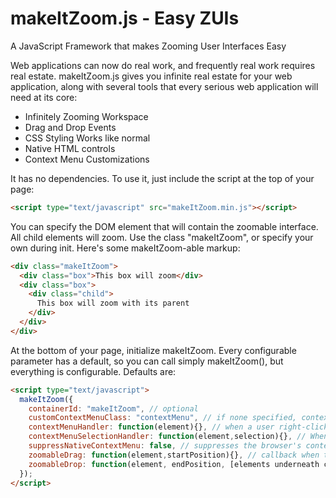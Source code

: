 # makeItZoom.js - Easy ZUIs
A JavaScript Framework that makes Zooming User Interfaces Easy

Web applications can now do real work, and frequently real work requires real estate. makeItZoom.js gives you infinite real estate for your web application, along with several tools that every serious web application will need at its core:

- Infinitely Zooming Workspace
- Drag and Drop Events
- CSS Styling Works like normal
- Native HTML controls
- Context Menu Customizations

It has no dependencies. To use it, just include the script at the top of your page:

```HTML
<script type="text/javascript" src="makeItZoom.min.js"></script>
```

You can specify the DOM element that will contain the zoomable interface. All child elements will zoom. Use the class "makeItZoom", or specify your own during init. Here's some makeItZoom-able markup:

```HTML
<div class="makeItZoom">
  <div class="box">This box will zoom</div>
  <div class="box">
    <div class="child">
      This box will zoom with its parent
    </div>
  </div>
</div>
```

At the bottom of your page, initialize makeItZoom. Every configurable parameter has a default, so you can call simply makeItZoom(), but everything is configurable. Defaults are:

```HTML
<script type="text/javascript">
  makeItZoom({
    containerId: "makeItZoom", // optional
    customContextMenuClass: "contextMenu", // if none specified, context menus are "off"
    contextMenuHandler: function(element){}, // when a user right-clicks or long-taps an item with the contextMenu class, this callback should return a dictionary of context options for that element eg: {"opt1": "Delete", "opt2": "Save", "opt3": "Print"}
    contextMenuSelectionHandler: function(element,selection){}, // When a user selects an option from a context menu
    suppressNativeContextMenu: false, // suppresses the browser's context menu even if no context menu callback is supplied
    zoomableDrag: function(element,startPosition){}, // callback when the user has started dragging a zoomable element to a new position. startPosition is given in world coordinates of an un-zoomed space
    zoomableDrop: function(element, endPosition, [elements underneath cursor]){}, // callback when the user drops an object in a new position
  });
</script>
```
